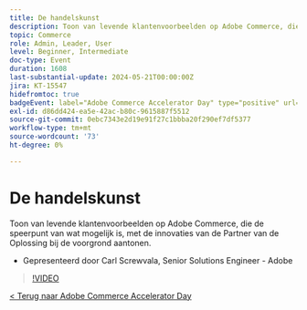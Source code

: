 ```yaml
---
title: De handelskunst
description: Toon van levende klantenvoorbeelden op Adobe Commerce, die de speerpunt van wat mogelijk is, met de innovaties van de Partner van de Oplossing bij de voorgrond aantonen.
topic: Commerce
role: Admin, Leader, User
level: Beginner, Intermediate
doc-type: Event
duration: 1608
last-substantial-update: 2024-05-21T00:00:00Z
jira: KT-15547
hidefromtoc: true
badgeEvent: label="Adobe Commerce Accelerator Day" type="positive" url="https://experienceleague.adobe.com/nl/docs/events/apac-commerce-recordings/2024/overview"
exl-id: d86dd424-ea5e-42ac-b80c-9615887f5512
source-git-commit: 0ebc7343e2d19e91f27c1bbba20f290ef7df5377
workflow-type: tm+mt
source-wordcount: '73'
ht-degree: 0%

---
```


# De handelskunst

Toon van levende klantenvoorbeelden op Adobe Commerce, die de speerpunt van wat mogelijk is, met de innovaties van de Partner van de Oplossing bij de voorgrond aantonen.

+ Gepresenteerd door Carl Screwvala, Senior Solutions Engineer - Adobe

>[!VIDEO](https://video.tv.adobe.com/v/3429274/?learn=on)

[&lt; Terug naar Adobe Commerce Accelerator Day](./overview.md)
